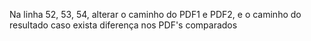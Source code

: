 Na linha 52, 53, 54, alterar o caminho do PDF1 e PDF2, e o caminho do resultado caso exista diferença nos PDF's comparados
